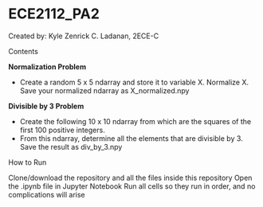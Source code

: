 # ECE2112_PA2
Created by: Kyle Zenrick C. Ladanan, 2ECE-C

Contents

**Normalization Problem**
- Create a random 5 x 5 ndarray and store it to variable X. Normalize X. Save your normalized
ndarray as X_normalized.npy

**Divisible by 3 Problem**
- Create the following 10 x 10 ndarray from which are the squares of the first 100 positive integers.
- From this ndarray, determine all the elements that are divisible by 3. Save the result as div_by_3.npy


How to Run

Clone/download the repository and all the files inside this repository
Open the .ipynb file in Jupyter Notebook
Run all cells so they run in order, and no complications will arise
